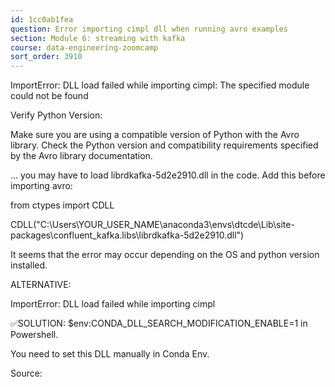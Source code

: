 ```yaml
---
id: 1cc0ab1fea
question: Error importing cimpl dll when running avro examples
section: Module 6: streaming with kafka
course: data-engineering-zoomcamp
sort_order: 3910
---
```


ImportError: DLL load failed while importing cimpl: The specified module could not be found

Verify Python Version:

Make sure you are using a compatible version of Python with the Avro library. Check the Python version and compatibility requirements specified by the Avro library documentation.

... you may have to load librdkafka-5d2e2910.dll in the code. Add this before importing avro:

from ctypes import CDLL

CDLL("C:\\Users\\YOUR_USER_NAME\\anaconda3\\envs\\dtcde\\Lib\\site-packages\\confluent_kafka.libs\librdkafka-5d2e2910.dll")

It seems that the error may occur depending on the OS and python version installed.

ALTERNATIVE:

ImportError: DLL load failed while importing cimpl

✅SOLUTION: $env:CONDA_DLL_SEARCH_MODIFICATION_ENABLE=1 in Powershell.

You need to set this DLL manually in Conda Env.

Source:

